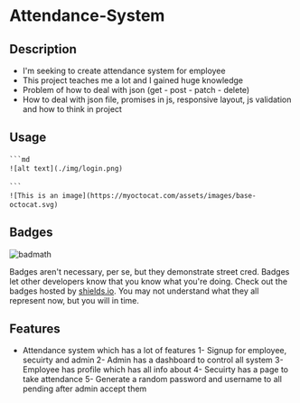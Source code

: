 # Attendance-System

## Description


- I'm seeking to create attendance system for employee 
- This project teaches me a lot and I gained huge knowledge  
- Problem of how to deal with json (get - post - patch - delete) 
- How to deal with json file, promises in js, responsive layout, js validation and how to think in project


## Usage

    ```md
    ![alt text](./img/login.png)

    ```    
    ![This is an image](https://myoctocat.com/assets/images/base-octocat.svg)



## Badges

![badmath](https://img.shields.io/github/languages/top/lernantino/badmath)

Badges aren't necessary, per se, but they demonstrate street cred. Badges let other developers know that you know what you're doing. Check out the badges hosted by [shields.io](https://shields.io/). You may not understand what they all represent now, but you will in time.

## Features
   - Attendance system which has a lot of features
          1- Signup for employee, secuirty and admin
          2- Admin has a dashboard to control all system
          3- Employee has profile which has all info about 
          4- Secuirty has a page to take attendance 
          5- Generate a random password and username to all pending after admin accept them
